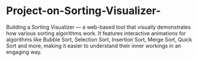 # Project-on-Sorting-Visualizer-
Building a Sorting Visualizer — a web-based tool that visually demonstrates how various sorting algorithms work. It features interactive animations for algorithms like Bubble Sort, Selection Sort, Insertion Sort, Merge Sort, Quick Sort  and more, making it easier to understand their inner workings in an engaging way.
